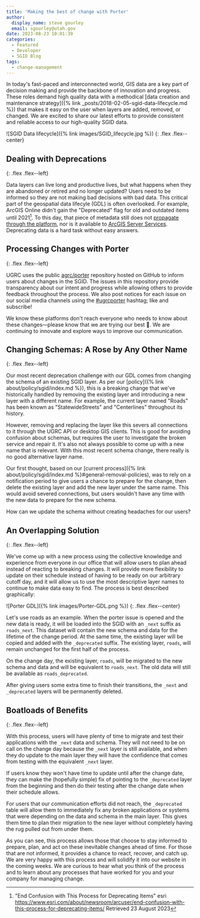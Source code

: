 ```yaml
---
title: 'Making the best of change with Porter'
author:
  display_name: steve gourley
  email: sgourley@utah.gov
date: 2023-08-23 10:01:39
categories:
  - Featured
  - Developer
  - SGID Blog
tags:
  - change-management
---
```


In today's fast-paced and interconnected world, GIS data are a key part of decision making and provide the backbone of innovation and progress. These roles demand high quality data with a methodical [data creation and maintenance strategy]({% link _posts/2018-02-05-sgid-data-lifecycle.md %}) that makes it easy on the user when layers are added, removed, or changed. We are excited to share our latest efforts to provide consistent and reliable access to our high-quality SGID data.

![SGID Data lifecycle]({% link images/SGID_lifecycle.jpg %})
{: .flex .flex--center}

## Dealing with Deprecations
{: .flex .flex--left}

Data layers can live long and productive lives, but what happens when they are abandoned or retired and no longer updated? Users need to be informed so they are not making bad decisions with bad data. This critical part of the geospatial data lifecyle (GDL) is often overlooked. For example, ArcGIS Online didn't gain the "Deprecated" flag for old and outdated items until 2021[^deprecated]. To this day, that piece of metadata still does not [propagate through the platform](https://community.esri.com/t5/arcgis-online-ideas/use-deprecation-flag-through-platform/idi-p/941737), nor is it available to [ArcGIS Server Services](https://community.esri.com/t5/arcgis-enterprise-ideas/allow-marking-arcgis-server-services-as-deprecated/idi-p/1281015). Deprecating data is a hard task without easy answers.

## Processing Changes with Porter
{: .flex .flex--left}

UGRC uses the public [agrc/porter](https://github.com/agrc/porter/issues?q=is%3Aissue+is%3Aopen+sort%3Aupdated-desc) repository hosted on GitHub to inform users about changes in the SGID. The issues in this repository provide transparency about our intent and progress while allowing others to provide feedback throughout the process. We also post notices for each issue on our social media channels using the [#ugrcporter](https://twitter.com/hashtag/ugrcporter) hashtag; like and subscribe!

We know these platforms don't reach everyone who needs to know about these changes—please know that we are trying our best 💙️. We are continuing to innovate and explore ways to improve our communication.

## Changing Schemas: A Rose by Any Other Name
{: .flex .flex--left}

Our most recent deprecation challenge with our GDL comes from changing the schema of an existing SGID layer. As per our [policy]({% link about/policy/sgid/index.md %}), this is a breaking change that we've historically handled by removing the existing layer and introducing a new layer with a different name. For example, the current layer named "Roads" has been known as "StatewideStreets" and "Centerlines" throughout its history.

However, removing and replacing the layer like this severs all connections to it through the UGRC API or desktop GIS clients. This is good for avoiding confusion about schemas, but requires the user to investigate the broken service and repair it. It's also not always possible to come up with a new name that is relevant. With this most recent schema change, there really is no good alternative layer name.

Our first thought, based on our [current process]({% link about/policy/sgid/index.md %}#general-removal-policies), was to rely on a notification period to give users a chance to prepare for the change, then delete the existing layer and add the new layer under the same name. This would avoid severed connections, but users wouldn't have any time with the new data to prepare for the new schema.

How can we update the schema without creating headaches for our users?

## An Overlapping Solution
{: .flex .flex--left}

We've come up with a new process using the collective knowledge and experience from everyone in our office that will allow users to plan ahead instead of reacting to breaking changes. It will provide more flexibility to update on their schedule instead of having to be ready on our arbitrary cutoff day, and it will allow us to use the most descriptive layer names to continue to make data easy to find. The process is best described graphically:

![Porter GDL]({% link images/Porter-GDL.png %})
{: .flex .flex--center}

Let's use roads as an example. When the porter issue is opened and the new data is ready, it will be loaded into the SGID with an `_next` suffix as `roads_next`. This dataset will contain the new schema and data for the lifetime of the change period. At the same time, the existing layer will be copied and added with the `_deprecated` suffix. The existing layer, `roads`, will remain unchanged for the first half of the process.

On the change day, the existing layer, `roads`, will be migrated to the new schema and data and will be equivalent to `roads_next`. The old data will still be available as `roads_deprecated`.

After giving users some extra time to finish their transitions, the `_next` and `_deprecated` layers will be permanently deleted.

## Boatloads of Benefits
{: .flex .flex--left}

With this process, users will have plenty of time to migrate and test their applications with the `_next` data and schema. They will not need to be on call on the change day because the `_next` layer is still available, and when they do update to the main layer they will have the confidence that comes from testing with the equivalent `_next` layer.

If users know they won't have time to update until after the change date, they can make the (hopefully simple) fix of pointing to the `_deprecated` layer from the beginning and then do their testing after the change date when their schedule allows.

For users that our communication efforts did not reach, the `_deprecated` table will allow them to immediately fix any broken applications or systems that were depending on the data and schema in the main layer. This gives them time to plan their migration to the new layer without completely having the rug pulled out from under them.

As you can see, this process allows those that choose to stay informed to prepare, plan, and act on these inevitable changes ahead of time. For those that are not informed, it provides a chance to react, recover, and catch up. We are very happy with this process and will solidify it into our website in the coming weeks. We are curious to hear what you think of the process and to learn about any processes that have worked for you and your company for managing change.

[^deprecated]: "End Confusion with This Process for Deprecating Items" esri  <https://www.esri.com/about/newsroom/arcuser/end-confusion-with-this-process-for-deprecating-items/> Retrieved 23 August 2023

